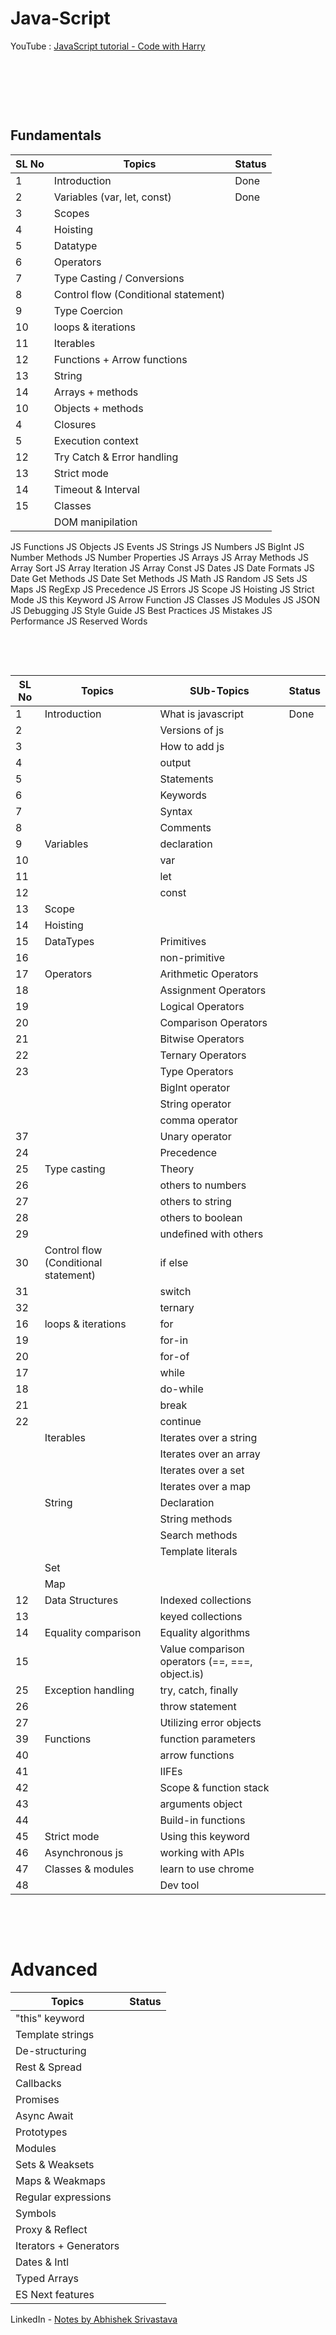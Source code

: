 # Java-Script

YouTube :
[JavaScript tutorial - Code with Harry](https://www.youtube.com/watch?v=ER9SspLe4Hg&list=PLu0W_9lII9ahR1blWXxgSlL4y9iQBnLpR)

<br>

&nbsp;

&nbsp;

## Fundamentals

| SL No | Topics                               | Status |
| ----- | ------------------------------------ | ------ |
| 1     | Introduction                         | Done   |
| 2     | Variables (var, let, const)          | Done   |
| 3     | Scopes                               |        |
| 4     | Hoisting                             |
| 5     | Datatype                             |        |
| 6     | Operators                            |        |
| 7     | Type Casting / Conversions           |        |
| 8     | Control flow (Conditional statement) |
| 9     | Type Coercion                        |
| 10    | loops & iterations                   |
| 11    | Iterables                            |
| 12    | Functions + Arrow functions          |        |
| 13    | String                               |
| 14    | Arrays + methods                     |        |
| 10    | Objects + methods                    |        |
| 4     | Closures                             |        |
| 5     | Execution context                    |        |
| 12    | Try Catch & Error handling           |        |
| 13    | Strict mode                          |        |
| 14    | Timeout & Interval                   |        |
| 15    | Classes                              |
|       | DOM manipilation                     |

JS Functions
JS Objects
JS Events
JS Strings
JS Numbers
JS BigInt
JS Number Methods
JS Number Properties
JS Arrays
JS Array Methods
JS Array Sort
JS Array Iteration
JS Array Const
JS Dates
JS Date Formats
JS Date Get Methods
JS Date Set Methods
JS Math
JS Random
JS Sets
JS Maps
JS RegExp
JS Precedence
JS Errors
JS Scope
JS Hoisting
JS Strict Mode
JS this Keyword
JS Arrow Function
JS Classes
JS Modules
JS JSON
JS Debugging
JS Style Guide
JS Best Practices
JS Mistakes
JS Performance
JS Reserved Words

&nbsp;

&nbsp;

| SL No | Topics                               | SUb-Topics                                      | Status |
| ----- | ------------------------------------ | ----------------------------------------------- | ------ |
| 1     | Introduction                         | What is javascript                              | Done   |
| 2     |                                      | Versions of js                                  |
| 3     |                                      | How to add js                                   |
| 4     |                                      | output                                          |
| 5     |                                      | Statements                                      |
| 6     |                                      | Keywords                                        |
| 7     |                                      | Syntax                                          |
| 8     |                                      | Comments                                        |
| 9     | Variables                            | declaration                                     |
| 10    |                                      | var                                             |
| 11    |                                      | let                                             |
| 12    |                                      | const                                           |
| 13    | Scope                                |
| 14    | Hoisting                             |
| 15    | DataTypes                            | Primitives                                      |
| 16    |                                      | non-primitive                                   |
| 17    | Operators                            | Arithmetic Operators                            |
| 18    |                                      | Assignment Operators                            |
| 19    |                                      | Logical Operators                               |
| 20    |                                      | Comparison Operators                            |
| 21    |                                      | Bitwise Operators                               |
| 22    |                                      | Ternary Operators                               |
| 23    |                                      | Type Operators                                  |
|       |                                      | BigInt operator                                 |
|       |                                      | String operator                                 |
|       |                                      | comma operator                                  |
| 37    |                                      | Unary operator                                  |
| 24    |                                      | Precedence                                      |
| 25    | Type casting                         | Theory                                          |
| 26    |                                      | others to numbers                               |
| 27    |                                      | others to string                                |
| 28    |                                      | others to boolean                               |
| 29    |                                      | undefined with others                           |
| 30    | Control flow (Conditional statement) | if else                                         |
| 31    |                                      | switch                                          |
| 32    |                                      | ternary                                         |
| 16    | loops & iterations                   | for                                             |
| 19    |                                      | for-in                                          |
| 20    |                                      | for-of                                          |
| 17    |                                      | while                                           |
| 18    |                                      | do-while                                        |
| 21    |                                      | break                                           |
| 22    |                                      | continue                                        |
|       | Iterables                            | Iterates over a string                          |
|       |                                      | Iterates over an array                          |
|       |                                      | Iterates over a set                             |
|       |                                      | Iterates over a map                             |
|       | String                               | Declaration                                     |
|       |                                      | String methods                                  |
|       |                                      | Search methods                                  |
|       |                                      | Template literals                               |
|       | Set                                  |
|       | Map                                  |
| 12    | Data Structures                      | Indexed collections                             |
| 13    |                                      | keyed collections                               |
| 14    | Equality comparison                  | Equality algorithms                             |
| 15    |                                      | Value comparison operators (==, ===, object.is) |
| 25    | Exception handling                   | try, catch, finally                             |
| 26    |                                      | throw statement                                 |
| 27    |                                      | Utilizing error objects                         |
| 39    | Functions                            | function parameters                             |
| 40    |                                      | arrow functions                                 |
| 41    |                                      | IIFEs                                           |
| 42    |                                      | Scope & function stack                          |
| 43    |                                      | arguments object                                |
| 44    |                                      | Build-in functions                              |
| 45    | Strict mode                          | Using this keyword                              |
| 46    | Asynchronous js                      | working with APIs                               |
| 47    | Classes & modules                    | learn to use chrome                             |
| 48    |                                      | Dev tool                                        |

&nbsp;

&nbsp;

# Advanced

| Topics                 | Status |
| ---------------------- | ------ |
| "this" keyword         |        |
| Template strings       |        |
| De-structuring         |        |
| Rest & Spread          |        |
| Callbacks              |        |
| Promises               |        |
| Async Await            |        |
| Prototypes             |        |
| Modules                |        |
| Sets & Weaksets        |        |
| Maps & Weakmaps        |        |
| Regular expressions    |        |
| Symbols                |        |
| Proxy & Reflect        |        |
| Iterators + Generators |        |
| Dates & Intl           |        |
| Typed Arrays           |        |
| ES Next features       |        |

LinkedIn - [Notes by Abhishek Srivastava](https://www.linkedin.com/posts/abhi18cs_javascript-notes-activity-7052920991458467840-N5Sf?utm_source=share&utm_medium=member_desktop)
